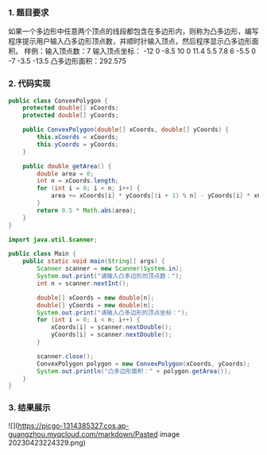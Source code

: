 ### 1. 题目要求

如果一个多边形中任意两个顶点的线段都包含在多边形内，则称为凸多边形，编写程序提示用户输入凸多边形顶点数，并顺时针输入顶点，然后程序显示凸多边形面积。
样例：输入顶点数：7 输入顶点坐标： -12 0 -8.5 10 0 11.4 5.5 7.8 6 -5.5 0 -7 -3.5 -13.5
凸多边形面积：292.575

### 2. 代码实现

```java
public class ConvexPolygon {
    protected double[] xCoords;
    protected double[] yCoords;

    public ConvexPolygon(double[] xCoords, double[] yCoords) {
        this.xCoords = xCoords;
        this.yCoords = yCoords;
    }

    public double getArea() {
        double area = 0;
        int n = xCoords.length;
        for (int i = 0; i < n; i++) {
            area += xCoords[i] * yCoords[(i + 1) % n] - yCoords[i] * xCoords[(i + 1) % n];
        }
        return 0.5 * Math.abs(area);
    }
}

import java.util.Scanner;

public class Main {
    public static void main(String[] args) {
        Scanner scanner = new Scanner(System.in);
        System.out.print("请输入凸多边形的顶点数：");
        int n = scanner.nextInt();

        double[] xCoords = new double[n];
        double[] yCoords = new double[n];
        System.out.print("请输入凸多边形的顶点坐标：");
        for (int i = 0; i < n; i++) {
            xCoords[i] = scanner.nextDouble();
            yCoords[i] = scanner.nextDouble();
        }

        scanner.close();
        ConvexPolygon polygon = new ConvexPolygon(xCoords, yCoords);
        System.out.println("凸多边形面积：" + polygon.getArea());
    }
}
```

### 3. 结果展示

![](https://picgo-1314385327.cos.ap-guangzhou.myqcloud.com/markdown/Pasted image 20230423224329.png)
